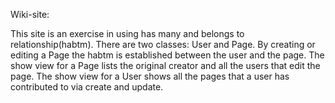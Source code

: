 Wiki-site:

This site is an exercise in using has many and belongs to relationship(habtm).  There are two classes: User and Page. By creating or editing a Page the habtm is established between the user and the page. The show view for a Page lists the original creator and all the users that edit the page. The show view for a User shows all the pages that a user has contributed to via create and update.
